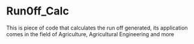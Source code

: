 # Run0ff_Calc
This is piece of code that calculates the run off generated, its application comes in the field of Agriculture, Agricultural Engineering and more
